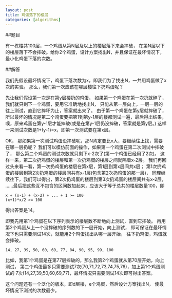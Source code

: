 ```yaml
---
layout: post
title: 鸡蛋落下的楼层
categories: [algorithms]
---
```


##题目

有一栋楼共100层，一个鸡蛋从第N层及以上的楼层落下来会摔破， 在第N层以下的楼层落下不会摔破。给你2个鸡蛋，设计方案找出N，并且保证在最坏情况下， 最小化鸡蛋下落的次数。

##解答

我们先假设最坏情况下，鸡蛋下落次数为x，即我们为了找出N，一共用鸡蛋做了x次的实验。 那么，我们第一次应该在哪层楼往下扔鸡蛋呢？

先让我们假设第一次是在第y层楼扔的鸡蛋， 如果第一个鸡蛋在第一次扔就碎了，我们就只剩下一个鸡蛋，要用它准确地找出N， 只能从第一层向上，一层一层的往上测试，直到它摔坏为止，答案就出来了。 由于第一个鸡蛋在第y层就摔破了， 所以最坏的情况是第二个鸡蛋要把第1到第y-1层的楼都测试一遍，最后得出结果， 噢，原来鸡蛋在第y-1层才能摔破(或是在第y-1层仍没摔破，答案就是第y层。) 这样一来测试次数是1+(y-1)=x，即第一次测试要在第x层。

OK， 那如果第一次测试鸡蛋没摔破呢，那N肯定要比x大，要继续往上找，需要在哪一层扔呢？ 我们可以模仿前面的操作，如果第一个鸡蛋在第二次测试中摔破了， 那么第二个鸡蛋的测试次数就只剩下x-2次了(第一个鸡蛋已经用了2次)。 这样一来，第二次扔鸡蛋的楼层和第一次扔鸡蛋的楼层之间就隔着x-2层。 我们再回过头来看一看，第一次扔鸡蛋的楼层在第x层，第1层到第x层间共x层； 第1次扔鸡蛋的楼层到第2次扔鸡蛋的楼层间共有x-1层(包含第2次扔鸡蛋的那一层)， 同理继续往下，我们可以得出，第2次扔鸡蛋的楼层到第3次扔鸡蛋的楼层间共有x-2层， ……最后把这些互不包含的区间数加起来，应该大于等于总共的楼层数量100，即

	x + (x-1) + (x-2) + ... + 1 >= 100
	(x+1)*x/2 >= 100
 
得出答案是14。

即我先用第1个鸡蛋在以下序列表示的楼层数不断地向上测试，直到它摔破。 再用第2个鸡蛋从上一个没摔破的序列数的下一层开始，向上测试， 即可保证在最坏情况下也只需要测试14次，就能用2个鸡蛋找出从哪一层开始， 往下扔鸡蛋，鸡蛋就会摔破。

	14, 27, 39, 50, 60, 69, 77, 84, 90, 95, 99, 100
 
比如，我第1个鸡蛋是在第77层摔破的，那么我第2个鸡蛋就从第70层开始，向上测试， 第二个鸡蛋最多只需要测试7次(70,71,72,73,74,75,76)，加上第1个鸡蛋测试的 7次(14,27,39,50,60,69,77)，最坏情况只需要测试14次即可得出答案。

这个问题还有一个泛化的版本，即d层楼，e个鸡蛋，然后设计方案找出N， 使最坏情况下测试的次数最少。
